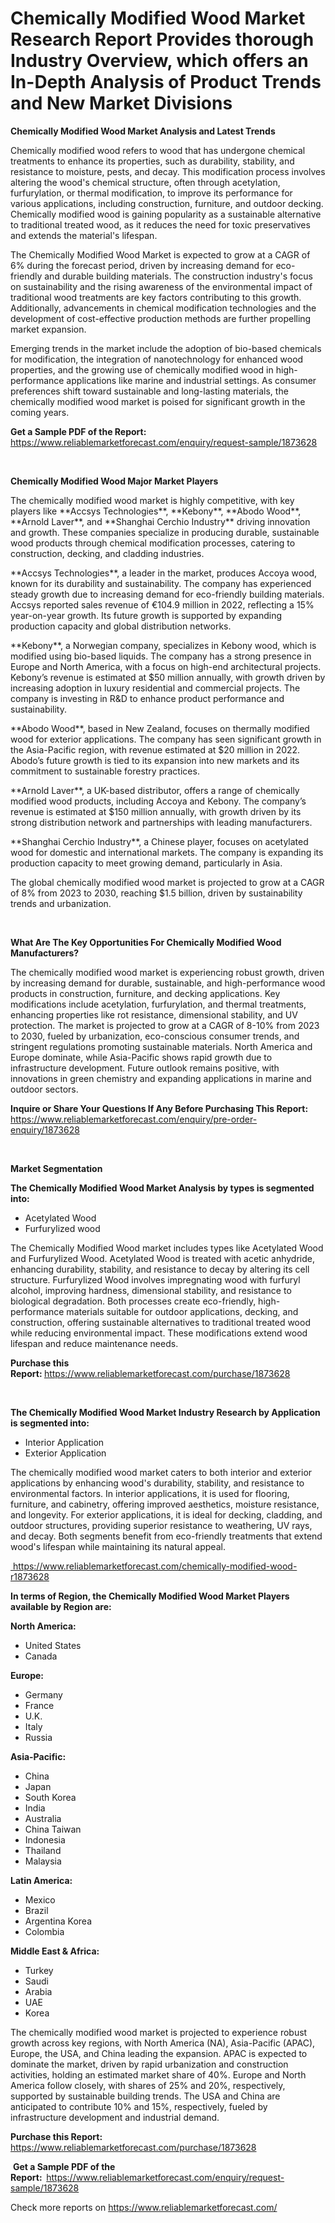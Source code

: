<p><h1>Chemically Modified Wood Market Research Report Provides thorough Industry Overview, which offers an In-Depth Analysis of Product Trends and New Market Divisions</h1></p><p><strong>Chemically Modified Wood Market Analysis and Latest Trends</strong></p>
<p><p>Chemically modified wood refers to wood that has undergone chemical treatments to enhance its properties, such as durability, stability, and resistance to moisture, pests, and decay. This modification process involves altering the wood's chemical structure, often through acetylation, furfurylation, or thermal modification, to improve its performance for various applications, including construction, furniture, and outdoor decking. Chemically modified wood is gaining popularity as a sustainable alternative to traditional treated wood, as it reduces the need for toxic preservatives and extends the material's lifespan.</p><p>The Chemically Modified Wood Market is expected to grow at a CAGR of 6% during the forecast period, driven by increasing demand for eco-friendly and durable building materials. The construction industry's focus on sustainability and the rising awareness of the environmental impact of traditional wood treatments are key factors contributing to this growth. Additionally, advancements in chemical modification technologies and the development of cost-effective production methods are further propelling market expansion.</p><p>Emerging trends in the market include the adoption of bio-based chemicals for modification, the integration of nanotechnology for enhanced wood properties, and the growing use of chemically modified wood in high-performance applications like marine and industrial settings. As consumer preferences shift toward sustainable and long-lasting materials, the chemically modified wood market is poised for significant growth in the coming years.</p></p>
<p><strong>Get a Sample PDF of the Report:&nbsp;</strong> <a href="https://www.reliablemarketforecast.com/enquiry/request-sample/1873628?utm_campaign=1890&utm_medium=2&utm_source=Github&utm_content=ia&utm_term=25012025&utm_id=chemically-modified-wood">https://www.reliablemarketforecast.com/enquiry/request-sample/1873628</a></p>
<p>&nbsp;</p>
<p><strong>Chemically Modified Wood Major Market Players</strong></p>
<p><p>The chemically modified wood market is highly competitive, with key players like **Accsys Technologies**, **Kebony**, **Abodo Wood**, **Arnold Laver**, and **Shanghai Cerchio Industry** driving innovation and growth. These companies specialize in producing durable, sustainable wood products through chemical modification processes, catering to construction, decking, and cladding industries.</p><p>**Accsys Technologies**, a leader in the market, produces Accoya wood, known for its durability and sustainability. The company has experienced steady growth due to increasing demand for eco-friendly building materials. Accsys reported sales revenue of €104.9 million in 2022, reflecting a 15% year-on-year growth. Its future growth is supported by expanding production capacity and global distribution networks.</p><p>**Kebony**, a Norwegian company, specializes in Kebony wood, which is modified using bio-based liquids. The company has a strong presence in Europe and North America, with a focus on high-end architectural projects. Kebony’s revenue is estimated at $50 million annually, with growth driven by increasing adoption in luxury residential and commercial projects. The company is investing in R&D to enhance product performance and sustainability.</p><p>**Abodo Wood**, based in New Zealand, focuses on thermally modified wood for exterior applications. The company has seen significant growth in the Asia-Pacific region, with revenue estimated at $20 million in 2022. Abodo’s future growth is tied to its expansion into new markets and its commitment to sustainable forestry practices.</p><p>**Arnold Laver**, a UK-based distributor, offers a range of chemically modified wood products, including Accoya and Kebony. The company’s revenue is estimated at $150 million annually, with growth driven by its strong distribution network and partnerships with leading manufacturers.</p><p>**Shanghai Cerchio Industry**, a Chinese player, focuses on acetylated wood for domestic and international markets. The company is expanding its production capacity to meet growing demand, particularly in Asia.</p><p>The global chemically modified wood market is projected to grow at a CAGR of 8% from 2023 to 2030, reaching $1.5 billion, driven by sustainability trends and urbanization.</p></p>
<p>&nbsp;</p>
<p><strong>What Are The Key Opportunities For Chemically Modified Wood Manufacturers?</strong></p>
<p><p>The chemically modified wood market is experiencing robust growth, driven by increasing demand for durable, sustainable, and high-performance wood products in construction, furniture, and decking applications. Key modifications include acetylation, furfurylation, and thermal treatments, enhancing properties like rot resistance, dimensional stability, and UV protection. The market is projected to grow at a CAGR of 8-10% from 2023 to 2030, fueled by urbanization, eco-conscious consumer trends, and stringent regulations promoting sustainable materials. North America and Europe dominate, while Asia-Pacific shows rapid growth due to infrastructure development. Future outlook remains positive, with innovations in green chemistry and expanding applications in marine and outdoor sectors.</p></p>
<p><strong>Inquire or Share Your Questions If Any Before Purchasing This Report:</strong> <a href="https://www.reliablemarketforecast.com/enquiry/pre-order-enquiry/1873628?utm_campaign=1890&utm_medium=2&utm_source=Github&utm_content=ia&utm_term=25012025&utm_id=chemically-modified-wood">https://www.reliablemarketforecast.com/enquiry/pre-order-enquiry/1873628</a></p>
<p>&nbsp;</p>
<p><strong>Market Segmentation</strong></p>
<p><strong>The Chemically Modified Wood Market Analysis by types is segmented into:</strong></p>
<p><ul><li>Acetylated Wood</li><li>Furfurylized wood</li></ul></p>
<p><p>The Chemically Modified Wood market includes types like Acetylated Wood and Furfurylized Wood. Acetylated Wood is treated with acetic anhydride, enhancing durability, stability, and resistance to decay by altering its cell structure. Furfurylized Wood involves impregnating wood with furfuryl alcohol, improving hardness, dimensional stability, and resistance to biological degradation. Both processes create eco-friendly, high-performance materials suitable for outdoor applications, decking, and construction, offering sustainable alternatives to traditional treated wood while reducing environmental impact. These modifications extend wood lifespan and reduce maintenance needs.</p></p>
<p><strong>Purchase this Report:&nbsp;</strong><a href="https://www.reliablemarketforecast.com/purchase/1873628?utm_campaign=1890&utm_medium=2&utm_source=Github&utm_content=ia&utm_term=25012025&utm_id=chemically-modified-wood">https://www.reliablemarketforecast.com/purchase/1873628</a></p>
<p>&nbsp;</p>
<p><strong>The Chemically Modified Wood Market Industry Research by Application is segmented into:</strong></p>
<p><ul><li>Interior Application</li><li>Exterior Application</li></ul></p>
<p><p>The chemically modified wood market caters to both interior and exterior applications by enhancing wood's durability, stability, and resistance to environmental factors. In interior applications, it is used for flooring, furniture, and cabinetry, offering improved aesthetics, moisture resistance, and longevity. For exterior applications, it is ideal for decking, cladding, and outdoor structures, providing superior resistance to weathering, UV rays, and decay. Both segments benefit from eco-friendly treatments that extend wood's lifespan while maintaining its natural appeal.</p></p>
<p><a href="https://www.reliablemarketforecast.com/chemically-modified-wood-r1873628?utm_campaign=1890&utm_medium=2&utm_source=Github&utm_content=ia&utm_term=25012025&utm_id=chemically-modified-wood">&nbsp;https://www.reliablemarketforecast.com/chemically-modified-wood-r1873628</a></p>
<p><strong>In terms of Region, the Chemically Modified Wood Market Players available by Region are:</strong></p>
<p>
    <p> <strong> North America: </strong>
        <ul>
            <li>United States</li>
            <li>Canada</li>
        </ul>
        </p> 
    <p> <strong> Europe: </strong>
        <ul>
            <li>Germany</li>
            <li>France</li>
            <li>U.K.</li>
            <li>Italy</li>
            <li>Russia</li>
        </ul>
        </p> 
    <p> <strong> Asia-Pacific: </strong>
        <ul>
            <li>China</li>
            <li>Japan</li>
            <li>South Korea</li>
            <li>India</li>
            <li>Australia</li>
            <li>China Taiwan</li>
            <li>Indonesia</li>
            <li>Thailand</li>
            <li>Malaysia</li>
        </ul>
        </p> 
    <p> <strong> Latin America: </strong>
        <ul>
            <li>Mexico</li>
            <li>Brazil</li>
            <li>Argentina Korea</li>
            <li>Colombia</li>
        </ul>
        </p> 
    <p> <strong> Middle East & Africa: </strong>
        <ul>
            <li>Turkey</li>
            <li>Saudi</li>
            <li>Arabia</li>
            <li>UAE</li>
            <li>Korea</li>
        </ul>
    </p>
    </p>
<p><p>The chemically modified wood market is projected to experience robust growth across key regions, with North America (NA), Asia-Pacific (APAC), Europe, the USA, and China leading the expansion. APAC is expected to dominate the market, driven by rapid urbanization and construction activities, holding an estimated market share of 40%. Europe and North America follow closely, with shares of 25% and 20%, respectively, supported by sustainable building trends. The USA and China are anticipated to contribute 10% and 15%, respectively, fueled by infrastructure development and industrial demand.</p></p>
<p><strong>Purchase this Report: </strong><a href="https://www.reliablemarketforecast.com/purchase/1873628?utm_campaign=1890&utm_medium=2&utm_source=Github&utm_content=ia&utm_term=25012025&utm_id=chemically-modified-wood">https://www.reliablemarketforecast.com/purchase/1873628</a></p>
<p>&nbsp;<strong>Get a Sample PDF of the Report:&nbsp;&nbsp;</strong><a href="https://www.reliablemarketforecast.com/enquiry/request-sample/1873628?utm_campaign=1890&utm_medium=2&utm_source=Github&utm_content=ia&utm_term=25012025&utm_id=chemically-modified-wood">https://www.reliablemarketforecast.com/enquiry/request-sample/1873628</a></p>
<p><strong></strong></p>
<p>Check more reports on <a href="https://www.reliablemarketforecast.com/?utm_campaign=1890&utm_medium=2&utm_source=Github&utm_content=ia&utm_term=25012025&utm_id=chemically-modified-wood">https://www.reliablemarketforecast.com/</a></p>